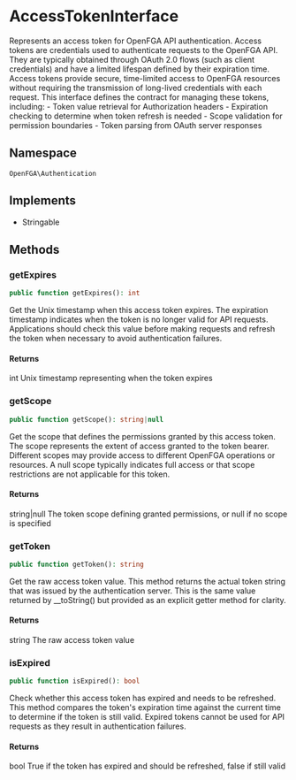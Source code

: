 # AccessTokenInterface

Represents an access token for OpenFGA API authentication. Access tokens are credentials used to authenticate requests to the OpenFGA API. They are typically obtained through OAuth 2.0 flows (such as client credentials) and have a limited lifespan defined by their expiration time. Access tokens provide secure, time-limited access to OpenFGA resources without requiring the transmission of long-lived credentials with each request. This interface defines the contract for managing these tokens, including: - Token value retrieval for Authorization headers - Expiration checking to determine when token refresh is needed - Scope validation for permission boundaries - Token parsing from OAuth server responses

## Namespace
`OpenFGA\Authentication`

## Implements
* Stringable



## Methods
### getExpires


```php
public function getExpires(): int
```

Get the Unix timestamp when this access token expires. The expiration timestamp indicates when the token is no longer valid for API requests. Applications should check this value before making requests and refresh the token when necessary to avoid authentication failures.


#### Returns
int
 Unix timestamp representing when the token expires

### getScope


```php
public function getScope(): string|null
```

Get the scope that defines the permissions granted by this access token. The scope represents the extent of access granted to the token bearer. Different scopes may provide access to different OpenFGA operations or resources. A null scope typically indicates full access or that scope restrictions are not applicable for this token.


#### Returns
string&#124;null
 The token scope defining granted permissions, or null if no scope is specified

### getToken


```php
public function getToken(): string
```

Get the raw access token value. This method returns the actual token string that was issued by the authentication server. This is the same value returned by __toString() but provided as an explicit getter method for clarity.


#### Returns
string
 The raw access token value

### isExpired


```php
public function isExpired(): bool
```

Check whether this access token has expired and needs to be refreshed. This method compares the token&#039;s expiration time against the current time to determine if the token is still valid. Expired tokens cannot be used for API requests as they result in authentication failures.


#### Returns
bool
 True if the token has expired and should be refreshed, false if still valid

